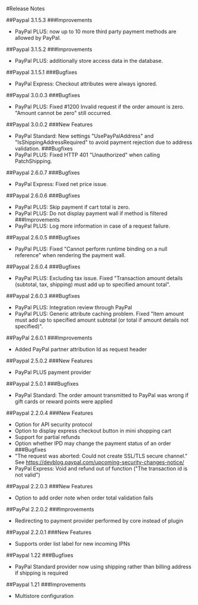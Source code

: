 ﻿#Release Notes

##Paypal 3.1.5.3
###Improvements
* PayPal PLUS: now up to 10 more third party payment methods are allowed by PayPal.

##Paypal 3.1.5.2
###Improvements
* PayPal PLUS: additionally store access data in the database.

##Paypal 3.1.5.1
###Bugfixes
* PayPal Express: Checkout attributes were always ignored.

##Paypal 3.0.0.3
###Bugfixes
* PayPal PLUS: Fixed #1200 Invalid request if the order amount is zero. "Amount cannot be zero" still occurred.

##Paypal 3.0.0.2
###New Features
* PayPal Standard: New settings "UsePayPalAddress" and "IsShippingAddressRequired" to avoid payment rejection due to address validation.
###Bugfixes
* PayPal PLUS: Fixed HTTP 401 "Unauthorized" when calling PatchShipping.

##Paypal 2.6.0.7
###Bugfixes
* PayPal Express: Fixed net price issue.

##Paypal 2.6.0.6
###Bugfixes
* PayPal PLUS: Skip payment if cart total is zero.
* PayPal PLUS: Do not display payment wall if method is filtered
###Improvements
* PayPal PLUS: Log more information in case of a request failure.

##Paypal 2.6.0.5
###Bugfixes
* PayPal PLUS: Fixed "Cannot perform runtime binding on a null reference" when rendering the payment wall.

##Paypal 2.6.0.4
###Bugfixes
* PayPal PLUS: Excluding tax issue. Fixed "Transaction amount details (subtotal, tax, shipping) must add up to specified amount total".

##Paypal 2.6.0.3
###Bugfixes
* PayPal PLUS: Integration review through PayPal
* PayPal PLUS: Generic attribute caching problem. Fixed "Item amount must add up to specified amount subtotal (or total if amount details not specified)".

##PayPal 2.6.0.1
###Improvements
* Added PayPal partner attribution Id as request header

##Paypal 2.5.0.2
###New Features
* PayPal PLUS payment provider

##Paypal 2.5.0.1
###Bugfixes
* PayPal Standard: The order amount transmitted to PayPal was wrong if gift cards or reward points were applied

##Paypal 2.2.0.4
###New Features
* Option for API security protocol
* Option to display express checkout button in mini shopping cart
* Support for partial refunds
* Option whether IPD may change the payment status of an order
###Bugfixes
* "The request was aborted: Could not create SSL/TLS secure channel." See https://devblog.paypal.com/upcoming-security-changes-notice/
* PayPal Express: Void and refund out of function ("The transaction id is not valid")

##Paypal 2.2.0.3
###New Features
* Option to add order note when order total validation fails

##PayPal 2.2.0.2
###Improvements
* Redirecting to payment provider performed by core instead of plugin

##Paypal 2.2.0.1
###New Features
* Supports order list label for new incoming IPNs

##Paypal 1.22
###Bugfixes
* PayPal Standard provider now using shipping rather than billing address if shipping is required

##Paypal 1.21
###Improvements
* Multistore configuration